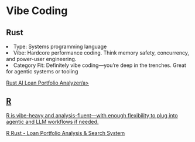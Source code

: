 
# Vibe Coding

## Rust
<li>Type: Systems programming language
<li>Vibe: Hardcore performance coding. Think memory safety, concurrency, and power-user engineering.
<li>Category Fit: Definitely vibe coding—you’re deep in the trenches. Great for agentic systems or tooling

<a href="https://github.com/spusgh/SaaS_Apps/tree/main/VibeCoding/MLRustLoanDataApp">Rust AI Loan Portfolio Analyzer/a>


## R
R is vibe-heavy and analysis-fluent—with enough flexibility to plug into agentic and LLM workflows if needed.

<a href="https://github.com/spusgh/SaaS_Apps/tree/main/VibeCoding/RRustLoanDataAnalysis"> R Rust - Loan Portfolio Analysis & Search System</a>
